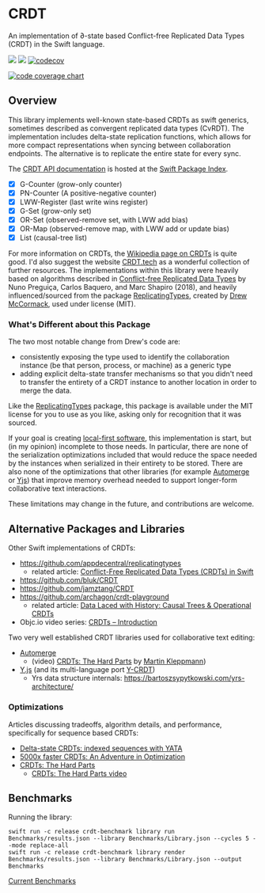 # CRDT

An implementation of ∂-state based Conflict-free Replicated Data Types (CRDT) in the Swift language.

[![](https://img.shields.io/endpoint?url=https%3A%2F%2Fswiftpackageindex.com%2Fapi%2Fpackages%2Fheckj%2FCRDT%2Fbadge%3Ftype%3Dswift-versions)](https://swiftpackageindex.com/heckj/CRDT)
[![](https://img.shields.io/endpoint?url=https%3A%2F%2Fswiftpackageindex.com%2Fapi%2Fpackages%2Fheckj%2FCRDT%2Fbadge%3Ftype%3Dplatforms)](https://swiftpackageindex.com/heckj/CRDT)
[![codecov](https://codecov.io/gh/heckj/CRDT/branch/main/graph/badge.svg?token=AP68RBHNHM)](https://codecov.io/gh/heckj/CRDT)

[![code coverage chart](https://codecov.io/gh/heckj/CRDT/branch/main/graphs/sunburst.svg?token=AP68RBHNHM)](https://codecov.io/gh/heckj/CRDT)

## Overview

This library implements well-known state-based CRDTs as swift generics, sometimes described as convergent replicated data types (CvRDT).
The implementation includes delta-state replication functions, which allows for more compact representations when syncing between collaboration endpoints. The alternative is to replicate the entire state for every sync.

The [CRDT API documentation](https://swiftpackageindex.com/heckj/CRDT/main/documentation/crdt) is hosted at the [Swift Package Index](https://swiftpackageindex.com/).

- [X] G-Counter (grow-only counter)
- [X] PN-Counter (A positive-negative counter)
- [X] LWW-Register (last write wins register)
- [X] G-Set (grow-only set)
- [X] OR-Set (observed-remove set, with LWW add bias)
- [X] OR-Map (observed-remove map, with LWW add or update bias)
- [X] List (causal-tree list)

For more information on CRDTs, the [Wikipedia page on CRDTs](https://en.wikipedia.org/wiki/Conflict-free_replicated_data_type) is quite good.
I'd also suggest the website [CRDT.tech](https://crdt.tech) as a wonderful collection of further resources.
The implementations within this library were heavily based on algorithms described in
[Conflict-free Replicated Data Types](https://arxiv.org/pdf/1805.06358.pdf) by Nuno Preguiça, Carlos Baquero, and Marc Shapiro (2018), and heavily influenced/sourced from the package [ReplicatingTypes](https://github.com/appdecentral/replicatingtypes), created by [Drew McCormack](https://twitter.com/drewmccormack), used under license (MIT).

### What's Different about this Package

The two most notable change from Drew's code are:
- consistently exposing the type used to identify the collaboration instance (be that person, process, or machine) as a generic type
- adding explicit delta-state transfer mechanisms so that you didn't need to transfer the entirety of a CRDT instance to another location in order to merge the data.

Like the [ReplicatingTypes](https://github.com/appdecentral/replicatingtypes) package, this package is available under the MIT license for you to use as you like, asking only for recognition that it was sourced.

If your goal is creating [local-first software](https://www.inkandswitch.com/local-first/), this implementation is start, but (in my opinion) incomplete to those needs. 
In particular, there are none of the serialization optimizations included that would reduce the space needed by the instances when serialized in their entirety to be stored.
There are also none of the optimizations that other libraries (for example [Automerge](https://automerge.org) or [Yjs](https://yjs.dev)) that improve memory overhead needed to support longer-form collaborative text interactions.

These limitations may change in the future, and contributions are welcome.  

## Alternative Packages and Libraries

Other Swift implementations of CRDTs:
- https://github.com/appdecentral/replicatingtypes
    - related article: [Conflict-Free Replicated Data Types (CRDTs) in Swift](https://appdecentral.com/2020/07/12/conflict-free-replicated-data-types-crdts-in-swift/)
- https://github.com/bluk/CRDT
- https://github.com/jamztang/CRDT
- https://github.com/archagon/crdt-playground
  - related article: [Data Laced with History: Causal Trees & Operational CRDTs](http://archagon.net/blog/2018/03/24/data-laced-with-history/)
- Objc.io video series: [CRDTs – Introduction](https://talk.objc.io/episodes/S01E294-crdts-introduction)

Two very well established CRDT libraries used for collaborative text editing:
- [Automerge](https://automerge.org)
  - (video) [CRDTs: The Hard Parts](https://youtu.be/x7drE24geUw) by [Martin Kleppmann](https://martin.kleppmann.com/2020/07/06/crdt-hard-parts-hydra.html))
- [Y.js](https://yjs.dev) (and its multi-language port [Y-CRDT](https://github.com/y-crdt))
  - Yrs data structure internals: https://bartoszsypytkowski.com/yrs-architecture/

### Optimizations

Articles discussing tradeoffs, algorithm details, and performance, specifically for sequence based CRDTs:
- [Delta-state CRDTs: indexed sequences with YATA](https://bartoszsypytkowski.com/yata/)
- [5000x faster CRDTs: An Adventure in Optimization](https://josephg.com/blog/crdts-go-brrr/)
- [CRDTs: The Hard Parts](https://martin.kleppmann.com/2020/07/06/crdt-hard-parts-hydra.html)
  - [CRDTs: The Hard Parts video](https://youtu.be/x7drE24geUw)

## Benchmarks

Running the library:

    swift run -c release crdt-benchmark library run Benchmarks/results.json --library Benchmarks/Library.json --cycles 5 --mode replace-all
    swift run -c release crdt-benchmark library render Benchmarks/results.json --library Benchmarks/Library.json --output Benchmarks

[Current Benchmarks](./Benchmarks/Results.md)
